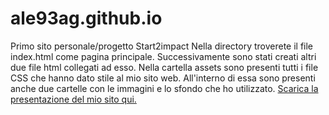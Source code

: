 # ale93ag.github.io
Primo sito personale/progetto Start2impact
Nella directory troverete il file index.html come pagina principale. Successivamente sono stati creati altri due file html collegati ad esso.
Nella cartella assets sono presenti tutti i file CSS che hanno dato stile al mio sito web.
All'interno di essa sono presenti anche due cartelle con le immagini e lo sfondo che ho utilizzato.
[Scarica la presentazione del mio sito qui.](Presentazione_Sito_personale.pdf)
